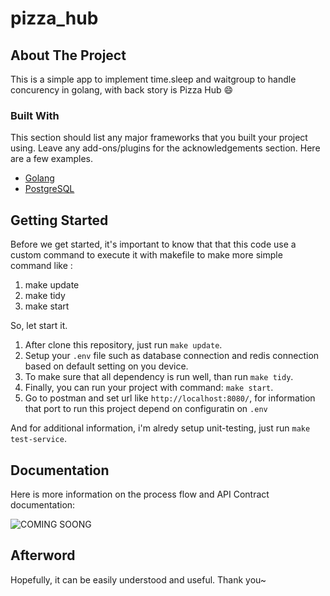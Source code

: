 # pizza_hub
<!-- ABOUT THE PROJECT -->
## About The Project

This is a simple app to implement time.sleep and waitgroup to handle concurency in golang, with back story is Pizza Hub :smile:

### Built With

This section should list any major frameworks that you built your project using. Leave any add-ons/plugins for the acknowledgements section. Here are a few examples.
* [Golang](https://golang.com)
* [PostgreSQL](https://www.postgresql.org/)

<!-- GETTING STARTED -->
## Getting Started
Before we get started, it's important to know that that this code use a custom command to execute it with makefile to make more simple command like :
1. make update
2. make tidy
3. make start

So, let start it.
1. After clone this repository, just run `make update`.
2. Setup your `.env` file such as database connection and redis connection based on default setting on you device.
3. To make sure that all dependency is run well, than run `make tidy`.
4. Finally, you can run your project with command: `make start`.
5. Go to postman and set url like `http://localhost:8080/`, for information that port to run this project depend on configuratin on `.env`

And for additional information, i'm alredy setup unit-testing, just run `make test-service`.

## Documentation
Here is more information on the process flow and API Contract documentation:

![COMING SOONG](https://img.freepik.com/premium-photo/tablet-with-text-coming-soon-your-desktop-with-documents-business-finance-concept_324489-4164.jpg)

## Afterword
Hopefully, it can be easily understood and useful. Thank you~
